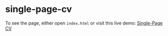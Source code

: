 # single-page-cv
To see the page, either open `index.html` or visit this live demo: [Single-Page CV](https://abushqear-dev.github.io/single-page-cv/)
